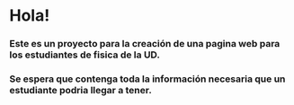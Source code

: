 # Hola!

### Este es un proyecto para la creación de una pagina web para los estudiantes de fisica de la UD.
### Se espera que contenga toda la información necesaria que un estudiante podria llegar a tener. 

